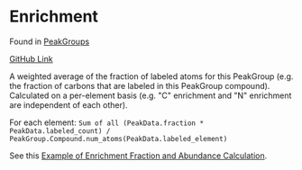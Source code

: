 # Enrichment

Found in [PeakGroups](../Download/About%20the%20Data/Data%20Types/PeakGroups.md)

[GitHub Link](https://github.com/Princeton-LSI-ResearchComputing/tracebase/blob/c8ef01327429b31a25c9824050487ecb641f491c/DataRepo/models/peak_group_label.py#L54-L151)

A weighted average of the fraction of labeled atoms for this PeakGroup (e.g.
the fraction of carbons that are labeled in this PeakGroup compound).
Calculated on a per-element basis (e.g. "C" enrichment and "N" enrichment are
independent of each other).

For each element: `Sum of all (PeakData.fraction * PeakData.labeled_count) /
PeakGroup.Compound.num_atoms(PeakData.labeled_element)`

See this [Example of Enrichment Fraction and Abundance
Calculation](Example%20of%20Enrichment%20Fraction%20and%20Abundance%20Calculation.md).
